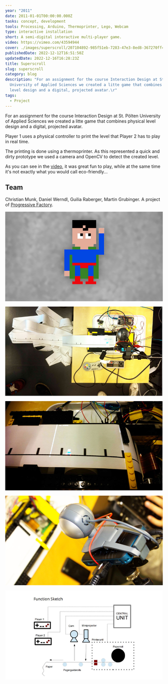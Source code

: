 ```yaml
---
year: "2011"
date: 2011-01-01T00:00:00.000Z
tasks: concept, development
tools: Processing, Arduino, Thermoprinter, Lego, Webcam
type: interactive installation
short: A semi-digital interactive multi-player game.
video: https://vimeo.com/43594944
cover: ./images/superscroll/207104892-985f51eb-7283-47e3-8ed8-367270ff4040.jpg
publishedDate: 2022-12-12T16:51:50Z
updatedDate: 2022-12-16T16:28:23Z
title: Superscroll
slug: superscroll
category: blog
description: "For an assignment for the course Interaction Design at St. Pölten
  University of Applied Sciences we created a litte game that combines physical
  level design and a digital, projected avatar.\r"
tags:
  - Project
---
```




For an assignment for the course Interaction Design at St. Pölten University of Applied Sciences we created a litte game that combines physical level design and a digital, projected avatar.

Player 1 uses a physical controller to print the level that Player 2 has to play in real time.

The printing is done using a thermoprinter. As this represented a quick and dirty prototype we used a camera and OpenCV to detect the created level.

As you can see in the [video](https://vimeo.com/43594944), it was great fun to play, while at the same time it's not exactly what you would call eco-friendly...

## Team
Christian Munk, Daniel Werndl, Guilia Raberger, Martin Grubinger. A project of [Progressive Factory](http://www.progressivefactory.com/).

![superscroll_01](./images/superscroll/207104892-985f51eb-7283-47e3-8ed8-367270ff4040.jpg)

![superscroll_02](./images/superscroll/207104904-815fa9ad-f8b9-4710-838f-55d7484d0b6b.jpg)

![superscroll_03](./images/superscroll/207104912-47f3fef9-df60-45f7-88f5-79d0bd5d189b.jpg)

![superscroll_04](./images/superscroll/207104916-f345f0c2-eb10-4a0e-b96e-5f71c2efc1d6.jpg)

![superscroll_05](./images/superscroll/207104919-06f7e2e4-a47d-4d52-ba97-89da6f0a0c0b.jpg)
